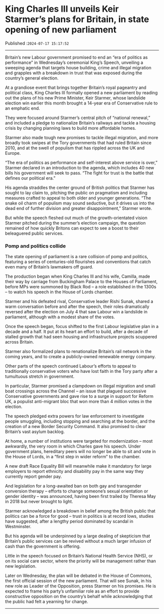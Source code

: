 # King Charles III unveils Keir Starmer’s plans for Britain, in state opening of new parliament

Published :`2024-07-17 15:17:52`

---

Britain’s new Labour government promised to end an “era of politics as performance” in Wednesday’s ceremonial King’s Speech, unveiling a sweeping agenda that targets house building, crime and illegal migration and grapples with a breakdown in trust that was exposed during the country’s general election.

At a grandiose event that brings together Britain’s royal pageantry and political class, King Charles III formally opened a new parliament by reading out the plans of his new Prime Minister, Keir Starmer, whose landslide election win earlier this month brought a 14-year era of Conservative rule to an emphatic end.

They were focused around Starmer’s central pitch of “national renewal,” and included a pledge to nationalize Britain’s railways and tackle a housing crisis by changing planning laws to build more affordable homes.

Starmer also made tough new promises to tackle illegal migration, and more broadly took swipes at the Tory governments that had ruled Britain since 2010, and at the swell of populism that has rippled across the UK and Europe.

“The era of politics as performance and self-interest above service is over,” Starmer declared in an introduction to the agenda, which includes 40 new bills his government will seek to pass. “The fight for trust is the battle that defines our political era.”

His agenda straddles the center ground of British politics that Starmer has sought to lay claim to, pitching the public on pragmatism and including measures crafted to appeal to both older and younger generations. “The snake oil charm of populism may sound seductive, but it drives us into the dead end of further division and greater disappointment,” Starmer wrote.

But while the speech fleshed out much of the growth-orientated vision Starmer pitched during the summer’s election campaign, the question remained of how quickly Britons can expect to see a boost to their beleaguered public services.

### Pomp and politics collide

The state opening of parliament is a rare collision of pomp and politics, featuring a series of centuries-old flourishes and conventions that catch even many of Britain’s lawmakers off guard.

The production began when King Charles III and his wife, Camilla, made their way by carriage from Buckingham Palace to the Houses of Parliament, before MPs were summoned by Black Rod – a role established in the 1300s – to watch his speech in the House of Lords chamber.

Starmer and his defeated rival, Conservative leader Rishi Sunak, shared a warm conversation before and after the speech, their roles dramatically reversed after the election on July 4 that saw Labour win a landslide in parliament, although with a modest share of the votes.

Once the speech began, focus shifted to the first Labour legislative plan in a decade and a half. It put at its heart an effort to build, after a decade of stalled growth that had seen housing and infrastructure projects scuppered across Britain.

Starmer also formalized plans to renationalize Britain’s rail network in the coming years, and to create a publicly-owned renewable energy company.

Other parts of the speech continued Labour’s efforts to appeal to traditionally conservative voters who have lost faith in the Tory party after a tumultuous stretch in government.

In particular, Starmer promised a clampdown on illegal migration and small boat crossings across the Channel – an issue that plagued successive Conservative governments and gave rise to a surge in support for Reform UK, a populist anti-migrant bloc that won more than 4 million votes in the election.

The speech pledged extra powers for law enforcement to investigate people smuggling, including stopping and searching at the border, and the creation of a new Border Security Command. It also promised to clear Britain’s vast asylum backlog.

At home, a number of institutions were targeted for modernization – most awkwardly, the very room in which Charles gave his speech. Under government plans, hereditary peers will no longer be able to sit and vote in the House of Lords, in a “first step in wider reform” to the chamber.

A new draft Race Equality Bill will meanwhile make it mandatory for large employers to report ethnicity and disability pay in the same way they currently report gender pay.

And legislation for a long-awaited ban on both gay and transgender conversion therapy – efforts to change someone’s sexual orientation or gender identity – was announced, having been first trailed by Theresa May in 2018 but never brought to light.

Starmer acknowledged a breakdown in belief among the British public that politics can be a force for good – trust in politics is at record lows, studies have suggested, after a lengthy period dominated by scandal in Westminster.

But his agenda will be underpinned by a large dealing of skepticism that Britain’s public services can be revived without a much larger infusion of cash than the government is offering.

Little in the speech focused on Britain’s National Health Service (NHS), or on its social care sector, where the priority will be management rather than new legislation.

Later on Wednesday, the plan will be debated in the House of Commons, the first official session of the new parliament. That will see Sunak, in his new role as Leader of the Opposition, press Starmer on his promises. He is expected to frame his party’s unfamiliar role as an effort to provide constructive opposition on the country’s behalf while acknowledging that the public had felt a yearning for change.

---

